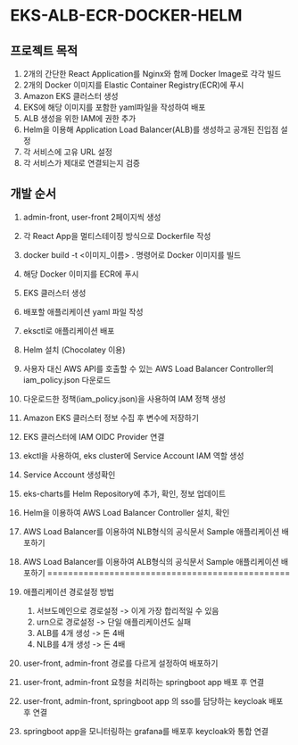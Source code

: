 # EKS-ALB-ECR-DOCKER-HELM

## 프로젝트 목적
1. 2개의 간단한 React Application를 Nginx와 함께 Docker Image로 각각 빌드
2. 2개의 Docker 이미지를 Elastic Container Registry(ECR)에 푸시
3. Amazon EKS 클러스터 생성
4. EKS에 해당 이미지를 포함한 yaml파일을 작성하여 배포
5. ALB 생성을 위한 IAM에 권한 추가
6. Helm을 이용해 Application Load Balancer(ALB)를 생성하고 공개된 진입점 설정
7. 각 서비스에 고유 URL 설정
8. 각 서비스가 제대로 연결되는지 검증


## 개발 순서
1. admin-front, user-front 2페이지씩 생성
2. 각 React App을 멀티스테이징 방식으로 Dockerfile 작성
3. docker build -t <이미지_이름> . 명령어로 Docker 이미지를 빌드
4. 해당 Docker 이미지를 ECR에 푸시

5. EKS 클러스터 생성
6. 배포할 애플리케이션 yaml 파일 작성
7. eksctl로 애플리케이션 배포

8. Helm 설치 (Chocolatey 이용)
9. 사용자 대신 AWS API를 호출할 수 있는 AWS Load Balancer Controller의 iam_policy.json 다운로드
10. 다운로드한 정책(iam_policy.json)을 사용하여 IAM 정책 생성
11. Amazon EKS 클러스터 정보 수집 후 변수에 저장하기
12. EKS 클러스터에 IAM OIDC Provider 연결
13. ekctl을 사용하여, eks cluster에 Service Account IAM 역할 생성
14. Service Account 생성확인
15. eks-charts를 Helm Repository에 추가, 확인, 정보 업데이트
16. Helm을 이용하여 AWS Load Balancer Controller 설치, 확인
17. AWS Load Balancer를 이용하여 NLB형식의 공식문서 Sample 애플리케이션 배포하기
18. AWS Load Balancer를 이용하여 ALB형식의 공식문서 Sample 애플리케이션 배포하기
===============================================
19. 애플리케이션 경로설정 방법
    1. 서브도메인으로 경로설정 -> 이게 가장 합리적일 수 있음
    2. urn으로 경로설정 -> 단일 애플리케이션도 실패
    3. ALB를 4개 생성 -> 돈 4배
    4. NLB를 4개 생성 -> 돈 4배




19. user-front, admin-front 경로를 다르게 설정하여 배포하기
20. user-front, admin-front 요청을 처리하는 springboot app 배포 후 연결
21. user-front, admin-front, springboot app 의 sso를 담당하는 keycloak 배포 후 연결
22. springboot app을 모니터링하는 grafana를 배포후 keycloak와 통합 연결

